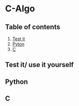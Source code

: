 # C-Algo
## Table of contents
1. [Test it](##-Test_it/_use_it_youself)
2. [Pyton](##-Python)
3. [C](##-C)

## Test it/ use it yourself

## Python

## C

